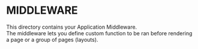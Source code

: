 # MIDDLEWARE

This directory contains your Application Middleware.  
The middleware lets you define custom function to be ran before rendering a page or a group of pages (layouts).
